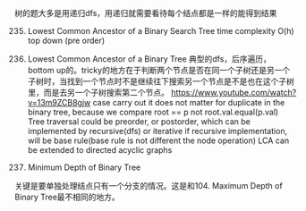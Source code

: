 树的题大多是用递归dfs，用递归就需要看待每个结点都是一样的能得到结果

235. Lowest Common Ancestor of a Binary Search Tree
time complexity O(h)
top down (pre order)



236. Lowest Common Ancestor of a Binary Tree  典型的dfs，后序遍历，bottom up的。tricky的地方在于判断两个节点是否在同一个子树还是另一个子树时，当找到一个节点时不是继续往下搜索另一个节点是不是也在这个子树里，而是去另一个子树搜索第二个节点。
https://www.youtube.com/watch?v=13m9ZCB8gjw   case carry out 
it does not matter for duplicate in the binary tree, because we compare root == p not root.val.equal(p.val)
Tree traversal could be preorder, or postorder, which can be implemented by recursive(dfs) or iterative
if recursive implementation, will be base rule(base rule is not different the node operation)
LCA can be extended to directed acyclic graphs


111. Minimum Depth of Binary Tree

关键是要单独处理结点只有一个分支的情况。这是和104. Maximum Depth of Binary Tree最不相同的地方。


